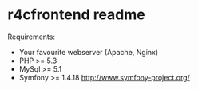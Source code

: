 r4cfrontend readme
==================

Requirements:
* Your favourite webserver (Apache, Nginx)
* PHP >= 5.3
* MySql >= 5.1
* Symfony >= 1.4.18 http://www.symfony-project.org/ 


